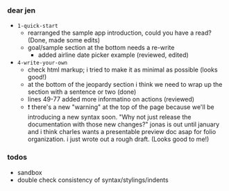 ### dear jen
- `1-quick-start`
  - rearranged the sample app introduction, could you have a read? (Done, made some edits)
  - goal/sample section at the bottom needs a re-write
    <!-- - asked charles/jonas for examples on what we should showcase
      - becaues i haven't written many tests, i don't know what complicated ui interaction would make this most appealing
      - maybe you'd have some ideas too? (I like what you have with the airline example!) -->
    - added airline date picker example (reviewed, edited)
- `4-write-your-own`
  - check html markup; i tried to make it as minimal as possible (looks good!)
  - at the bottom of the jeopardy section i think we need to wrap up the section with a sentence or two (done)
  - lines 49-77 added more informatino on actions (reviewed)
  - ❗ there's a new "warning" at the top of the page because we'll be introducing a new syntax soon. "Why not just release the documentation with those new changes?" jonas is out until january and i think charles wants a presentable preview doc asap for folio organization. i just wrote out a rough draft. (Looks good to me!)

### todos
- sandbox
- double check consistency of syntax/stylings/indents

<!-- 
# done recently
- `3-locators-filters-actions`:
  - mention how the locator/filters will return a list but if there are more than one returned elements, errror
- update all the empty links with api links
- replace hypothetical placeholder interactors ('MyInteractor()') with a built-in
- "looks like there is some flash/jank on the navigation where they rezie momentarily" cc'd jorge in the issue
- assertions should generally use `is()/has()` so go over and replace all the assertion examples of `.exists()`.
  - maybe use exists for the first few times and then add a side note about how is/has is suggested because it's more explicit
  - this suggestion was made from the built-in page but take a look at all the examples and make your judgment
  - # updated all the assertions and used one that i thought was most appropriate
- `2-built-in-dom`
  - updated the assertions in the page section and added some explanations to the new assertion methods and the explanation on how page does not need to be called like the other built-in interactors
    - i think the instantiating explanation might not be accurate in technical terms but i think it's worth explaining or otherwise people will try `Button.has({ id: 'beep' })` and get an error
- `3-locators-filters-actions`
  - deleted the part about the mutable API limitation; it was originally something they brought up but i think mentioning it preemptively would just require us to explain the problem that should not exist in the first place
    - so we'll do the lazy thing and let people approach us if they discover it and we'll fix it then i guess?
  - changed `string argument is used by the locator` to `would be the locator`
  - Starting from the filters section, i've swapped out the button example for textfield
    - jonas suggests that we say `is()` is for adjectives and `has()` is for nouns but i think it's more of an implied rule and we do point it out by saying the difference is in semantics so i don't think we need to actually say it out loud.
-->

<!-- 
# old notes
## 1-quick-start
  - added suggestion for introducing and linking bigtest platform
  - added reminder on changing todomvc link to bigtest sample
  - moved the bigtest platform intro from the bottom of the page to after the tabbed section where people see it for the first time. i think we'll get more views there. i tend to skip the last few paragraphs when it looks like it's wrapping up.

## 2-built-in-dom
  - added section on page interactor

## 3-locators-filters-actions
  - suggestion for locator section
    - changed "most common" to "simplest"
  - rearranged filters
    - added the part where multiple filters can be specified
    - removed the list of all the button filters because it might cause confusion of whether it's something that's offered on all default interactors.
    - added has() and is() as a subsection in filters
  - added find() section on how you can use them in tests too
    - used the datepicker example from how you use find() in createinteractor()

## 4-write-your-own
  - changed example to button and updated instructions
  - removed note on expanding the simple example because it's no longer a checkbox and we still have the complex example
  - got the ball rolling for the complex example `4-write-your-own`
    - example and explanation could be better
    - i'm not sure how much we should dive into the small details

## 5-integration
  - replaced sof/forum links with cypress docs
-->
